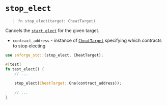# `stop_elect`

> `fn stop_elect(target: CheatTarget)`

Cancels the [`start_elect`](./start_elect.md) for the given target.

- `contract_address` - instance of [`CheatTarget`](./cheat_target.md) specifying which contracts to stop electing

```rust
use snforge_std::{stop_elect, CheatTarget};

#[test]
fn test_elect() {
    // ...
    
    stop_elect(CheatTarget::One(contract_address));
    
    // ...
}
```
